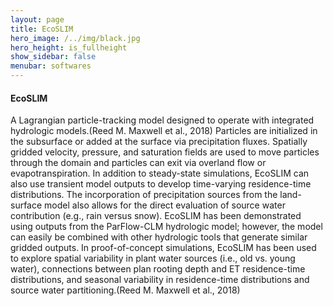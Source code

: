 ```yaml
---
layout: page
title: EcoSLIM
hero_image: /../img/black.jpg
hero_height: is_fullheight
show_sidebar: false
menubar: softwares
---
```


#### EcoSLIM [<i class="fab fa-github"></i>](https://github.com/reedmaxwell/EcoSLIM)
A Lagrangian particle-tracking model designed to operate with integrated hydrologic models.(Reed M. Maxwell et al., 2018) Particles are initialized in the subsurface or added at the surface via precipitation fluxes. Spatially gridded velocity, pressure, and saturation fields are used to move particles through the domain and particles can exit via overland flow or evapotranspiration. In addition to steady-state simulations, EcoSLIM can also use transient model outputs to develop time-varying residence-time distributions. The incorporation of precipitation sources from the land-surface model also allows for the direct evaluation of source water contribution (e.g., rain versus snow). EcoSLIM has been demonstrated using outputs from the ParFlow-CLM hydrologic model; however, the model can easily be combined with other hydrologic tools that generate similar gridded outputs. In proof-of-concept simulations, EcoSLIM has been used to explore spatial variability in plant water sources (i.e., old vs. young water), connections between plan rooting depth and ET residence-time distributions, and seasonal variability in residence-time distributions and source water partitioning.(Reed M. Maxwell et al., 2018)